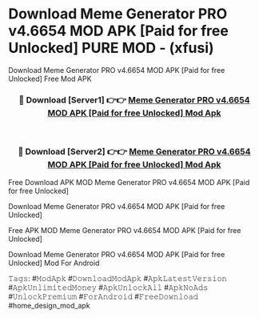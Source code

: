 # Download Meme Generator PRO v4.6654 MOD APK [Paid for free Unlocked] PURE MOD - (xfusi)
Download Meme Generator PRO v4.6654 MOD APK [Paid for free Unlocked] Free Mod APK

<div align="center">
<h3>🔴 Download [Server1] 👉👉 <a href="https://apk-comot.site?title=Meme_Generator_PRO_v4.6654_MOD_APK_[Paid_for_free_Unlocked]">Meme Generator PRO v4.6654 MOD APK [Paid for free Unlocked] Mod Apk</a></h3><br>

<h3>🔴 Download [Server2] 👉👉 <a href="https://apk-comot.site?title=Meme_Generator_PRO_v4.6654_MOD_APK_[Paid_for_free_Unlocked]">Meme Generator PRO v4.6654 MOD APK [Paid for free Unlocked] Mod Apk</a></h3>
</div>


Free Download APK MOD Meme Generator PRO v4.6654 MOD APK [Paid for free Unlocked]

Download Meme Generator PRO v4.6654 MOD APK [Paid for free Unlocked] 

Free APK MOD Meme Generator PRO v4.6654 MOD APK [Paid for free Unlocked] 

Download Meme Generator PRO v4.6654 MOD APK [Paid for free Unlocked] Mod For Android

𝚃𝚊𝚐𝚜: #𝙼𝚘𝚍𝙰𝚙𝚔 #𝙳𝚘𝚠𝚗𝚕𝚘𝚊𝚍𝙼𝚘𝚍𝙰𝚙𝚔 #𝙰𝚙𝚔𝙻𝚊𝚝𝚎𝚜𝚝𝚅𝚎𝚛𝚜𝚒𝚘𝚗 #𝙰𝚙𝚔𝚄𝚗𝚕𝚒𝚖𝚒𝚝𝚎𝚍𝙼𝚘𝚗𝚎𝚢 #𝙰𝚙𝚔𝚄𝚗𝚕𝚘𝚌𝚔𝙰𝚕𝚕 #𝙰𝚙𝚔𝙽𝚘𝙰𝚍𝚜 #𝚄𝚗𝚕𝚘𝚌𝚔𝙿𝚛𝚎𝚖𝚒𝚞𝚖 #𝙵𝚘𝚛𝙰𝚗𝚍𝚛𝚘𝚒𝚍 #𝙵𝚛𝚎𝚎𝙳𝚘𝚠𝚗𝚕𝚘𝚊𝚍 #home_design_mod_apk